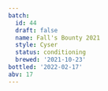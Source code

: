 ```yaml
---
batch:
  id: 44
  draft: false
  name: Fall's Bounty 2021
  style: Cyser
  status: conditioning
  brewed: '2021-10-23'
bottled: '2022-02-17'
abv: 17
---
```

